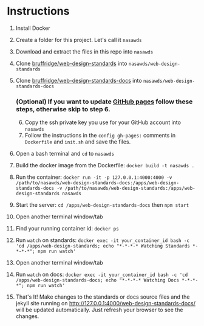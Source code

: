 # Instructions

1. Install Docker
2. Create a folder for this project. Let's call it `nasawds`
3. Download and extract the files in this repo into `nasawds`
4. Clone [bruffridge/web-design-standards](https://github.com/bruffridge/web-design-standards) into `nasawds/web-design-standards`
5. Clone [bruffridge/web-design-standards-docs](https://github.com/bruffridge/web-design-standards-docs) into `nasawds/web-design-standards-docs`

    ### (Optional) If you want to update [GitHub pages](https://github.com/bruffridge/web-design-standards-docs/tree/gh-pages) follow these steps, otherwise skip to step 6.
    6. Copy the ssh private key you use for your GitHub account into `nasawds`
    7. Follow the instructions in the `config gh-pages:` comments in `Dockerfile` and `init.sh` and save the files.

8. Open a bash terminal and `cd` to `nasawds`
9. Build the docker image from the Dockerfile: `docker build -t nasawds .`
10. Run the container: `docker run -it -p 127.0.0.1:4000:4000 -v /path/to/nasawds/web-design-standards-docs:/apps/web-design-standards-docs -v /path/to/nasawds/web-design-standards:/apps/web-design-standards nasawds`
11. Start the server: `cd /apps/web-design-standards-docs` then `npm start`
12. Open another terminal window/tab
13. Find your running container id: `docker ps`
14. Run `watch` on standards: `docker exec -it your_container_id bash -c 'cd /apps/web-design-standards; echo "*-*-*-* Watching Standards *-*-*-*"; npm run watch'`
15. Open another terminal window/tab
16. Run `watch` on docs: `docker exec -it your_container_id bash -c 'cd /apps/web-design-standards-docs; echo "*-*-*-* Watching Docs *-*-*-*"; npm run watch'`
17. That's It! Make changes to the standards or docs source files and the jekyll site running on http://127.0.0.1:4000/web-design-standards-docs/ will be updated automatically. Just refresh your browser to see the changes.
